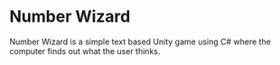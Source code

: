 # Number Wizard

Number Wizard is a simple text based Unity game using C# where the computer finds out what the user thinks.
